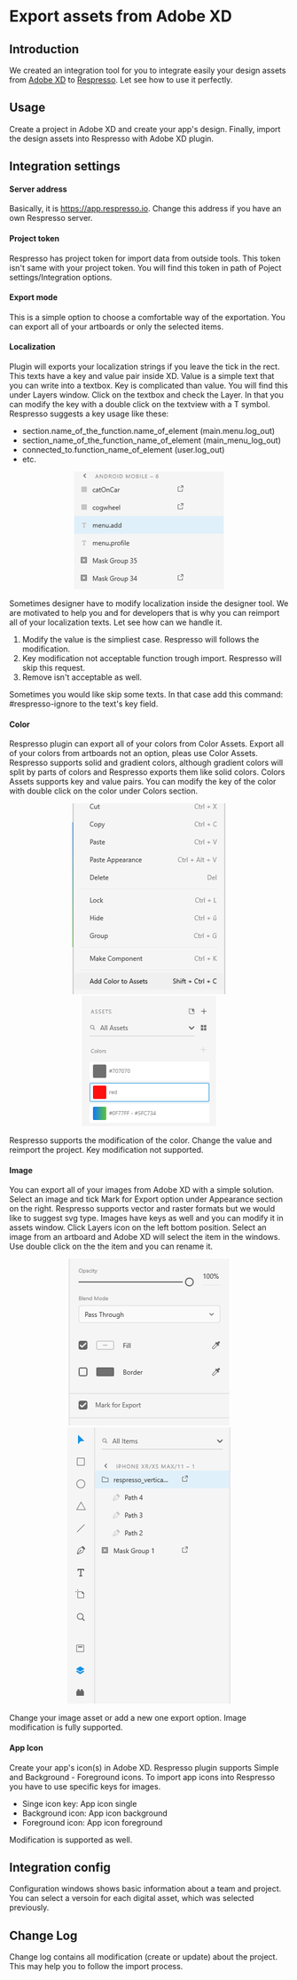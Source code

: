 # Export assets from Adobe XD

## Introduction
We created an integration tool for you to integrate easily your design assets from [Adobe XD](https://www.adobe.com/products/xd.html) to [Respresso](https://respresso.io). Let see how to use it perfectly.

## Usage
Create a project in Adobe XD and create your app's design. Finally, import the design assets into Respresso with Adobe XD plugin.

## Integration settings
 
 #### Server address
	
 Basically, it is https://app.respresso.io. Change this address if you have an own Respresso server.
 
 #### Project token
	
Respresso has project token for import data from outside tools. This token isn't same with your project token.  You will find this token in path of Poject settings/Integration options.
	
 #### Export mode
This is a simple option to choose a comfortable way of the exportation. You can export all of your artboards or only the selected items.
	
#### Localization
Plugin will exports your localization strings if you leave the tick in the rect. This texts have a key and value pair inside XD. Value is a simple text that you can write into a textbox. Key is complicated than value. You will find this under Layers window. Click on the textbox and check the Layer. In that you can modify the key with a double click on the textview with a T symbol. Respresso suggests a key usage like these:
	
* section.name_of_the_function.name_of_element (main.menu.log_out)
* section_name_of_the_function_name_of_element (main_menu_log_out)
* connected_to.function_name_of_element (user.log_out)
* etc.
	
<p align="center"><img src="documentation/localization.png"></p>

Sometimes designer have to modify localization inside the designer tool. We are motivated to help you and for developers that is why you can reimport all of your localization texts. Let see how can we handle it.
 1. Modify the value is the simpliest case. Respresso will follows the modification.
 2. Key modification not acceptable function trough import. Respresso will skip this request. 
 3. Remove isn't acceptable as well.

 Sometimes you would like skip some texts. In that case add this command: #respresso-ignore to the text's key field.
	
#### Color
Respresso plugin can export all of your colors from Color Assets. Export all of your colors from artboards not an option, pleas use Color Assets. Respresso supports solid and gradient colors, although gradient colors will split by parts of colors and Respresso exports them like solid colors. Colors Assets supports key and value pairs. You can modify the key of the color with double click on the color under Colors section.

<p align="center">
	<img src="documentation/color_add.png">
	<img src="documentation/color_assets.png">
</p>

Respresso supports the modification of the color. Change the value and reimport the project. Key modification not supported.
	
#### Image
You can export all of your images from Adobe XD with a simple solution. Select an image and tick Mark for Export option under Appearance section on the right. Respresso supports vector and raster formats but we would like to suggest svg type. Images have keys as well and you can modify it in assets window. Click Layers icon on the left bottom position. Select an image from an artboard and Adobe XD will select the item in the windows. Use double click on the the item and you can rename it.

<p align="center">
	<img src="documentation/export.png">
	<img src="documentation/image_rename.png">
</p>

Change your image asset or add a new one export option. Image modification is fully supported. 
	
#### App Icon
Create your app's icon(s) in Adobe XD. Respresso plugin supports Simple and Background - Foreground icons. To import app icons into Respresso you have to use specific keys for images.
* Singe icon key: App icon single
* Background icon: App icon background
* Foreground icon: App icon foreground

Modification is supported as well.

## Integration config

Configuration windows shows basic information about a team and project. You can select a versoin for each digital asset, which was selected previously. 

## Change Log

Change log contains all modification (create or update) about the project. This may help you to follow the import process.
